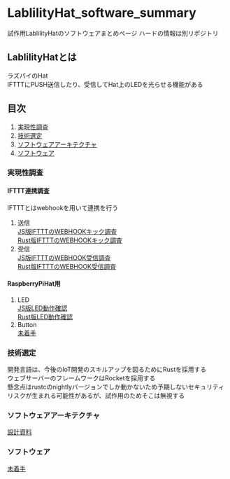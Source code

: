 # LablilityHat_software_summary
試作用LablilityHatのソフトウェアまとめページ
ハードの情報は別リポジトリ

## LablilityHatとは
ラズパイのHat  
IFTTTにPUSH送信したり、受信してHat上のLEDを光らせる機能がある

## 目次
1. [実現性調査](#実現性調査)
2. [技術選定](#技術選定)
3. [ソフトウェアアーキテクチャ](#ソフトウェアアーキテクチャ)
4. [ソフトウェア](#ソフトウェア)

### 実現性調査

#### IFTTT連携調査
IFTTTとはwebhookを用いて連携を行う  
1. 送信  
[JS版IFTTTのWEBHOOKキック調査](https://github.com/mkXultra/js_call_ifttt_webhook_api)  
[Rust版IFTTTのWEBHOOKキック調査](https://github.com/mkXultra/rust_call_ifttt_webhook_api)  
1. 受信  
[JS版IFTTTのWEBHOOK受信調査](https://github.com/mkXultra/js_receive_ifttt_webhook)  
[Rust版IFTTTのWEBHOOK受信調査](https://github.com/mkXultra/rust_receive_ifttt_webhook)  

#### RaspberryPiHat用
1. LED  
[JS版LED動作確認](https://github.com/mkXultra/js_mock_v1_led_blink)  
[Rust版LED動作確認](https://github.com/mkXultra/_mock_v1_led_blink)  
3. Button  
[未着手]()

### 技術選定
開発言語は、今後のIoT開発のスキルアップを図るためにRustを採用する  
ウェブサーバーのフレームワークはRocketを採用する  
懸念点はrustcのnightlyバージョンでしか動かないため予期しないセキュリティリスクが生まれる可能性があるが、試作用のためそこは無視する  

### ソフトウェアアーキテクチャ

[設計資料](https://github.com/mkXultra/LablilityHat_software_design)

### ソフトウェア

[未着手]()
